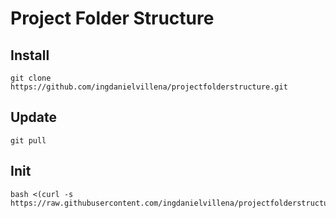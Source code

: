 Project Folder Structure
========================

Install
-------

	git clone https://github.com/ingdanielvillena/projectfolderstructure.git
	
Update
------

	git pull

Init
----

    bash <(curl -s https://raw.githubusercontent.com/ingdanielvillena/projectfolderstructure/master/script.sh)

